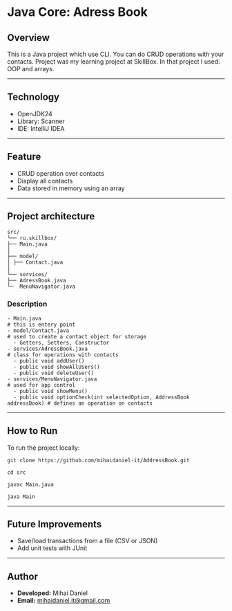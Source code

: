 # Java Core: Adress Book

## Overview

This is a Java project which use CLI. You can do CRUD operations with your contacts.
Project was my learning project at SkillBox. In that project I used: OOP and arrays.

---

## Technology 

- OpenJDK24
- Library: Scanner
- IDE: IntelliJ IDEA 

---

## Feature
- CRUD operation over contacts
- Display all contacts
- Data stored in memory using an array

---

## Project architecture
```
src/
└── ru.skillbox/
├── Main.java 
│
├── model/
│ ├── Contact.java 
│
└── services/
├── AdressBook.java 
└─  MenuNavigator.java
```
### Description
```
- Main.java                                                              # this is entery point                                
- model/Contact.java                                                     # used to create a contact object for storage
  - Getters, Setters, Constructor
- services/AdressBook.java                                               # class for operations with contacts
  - public void addUser() 
  - public void showAllUsers()
  - public void deleteUser()
- services/MenuNavigator.java                                            # used for app control
  - public void showMenu()
  - public void optionCheck(int selectedOption, AddressBook addressBook) # defines an operation on contacts
```
---

## How to Run

To run the project locally:

```
git clone https://github.com/mihaidaniel-it/AddressBook.git

cd src

javac Main.java

java Main
```
---

## Future Improvements
-  Save/load transactions from a file (CSV or JSON)
- Add unit tests with JUnit

---


## Author

- **Developed:** Mihai Daniel
- **Email:** [mihaidaniel.it@gmail.com](mailto:mihaidaniel.it@gmail.com)
